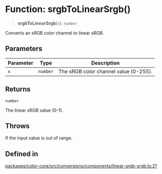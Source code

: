 # Function: srgbToLinearSrgb()

> **srgbToLinearSrgb**(`x`): `number`

Converts an sRGB color channel to linear sRGB.

## Parameters

| Parameter | Type | Description |
| ------ | ------ | ------ |
| `x` | `number` | The sRGB color channel value (0-255). |

## Returns

`number`

The linear sRGB value (0-1).

## Throws

If the input value is out of range.

## Defined in

[packages/color-core/src/conversions/components/linear-srgb-srgb.ts:21](https://github.com/iamlite/color-core-mono-test/blob/d94d70fcd3b8bc32b54a8388048088ead1ff133f/packages/color-core/src/conversions/components/linear-srgb-srgb.ts#L21)
